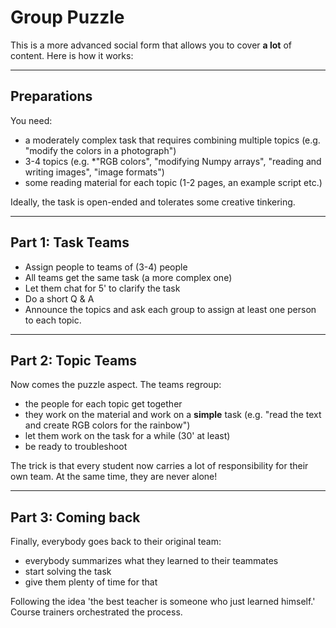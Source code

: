 
# Group Puzzle

This is a more advanced social form that allows you to cover **a lot** of content.
Here is how it works:

----

## Preparations

You need:

* a moderately complex task that requires combining multiple topics (e.g. "modify the colors in a photograph")
* 3-4 topics (e.g. *"RGB colors", "modifying Numpy arrays", "reading and writing images", "image formats")
* some reading material for each topic (1-2 pages, an example script etc.)

Ideally, the task is open-ended and tolerates some creative tinkering.

----

## Part 1: Task Teams

* Assign people to teams of (3-4) people
* All teams get the same task (a more complex one)
* Let them chat for 5' to clarify the task
* Do a short Q & A
* Announce the topics and ask each group to assign at least one person to each topic.

----

## Part 2: Topic Teams

Now comes the puzzle aspect. The teams regroup:

* the people for each topic get together
* they work on the material and work on a **simple** task (e.g. "read the text and create RGB colors for the rainbow")
* let them work on the task for a while (30' at least)
* be ready to troubleshoot

The trick is that every student now carries a lot of responsibility for their own team.
At the same time, they are never alone!

----

## Part 3: Coming back

Finally, everybody goes back to their original team:

* everybody summarizes what they learned to their teammates
* start solving the task
* give them plenty of time for that

Following the idea 'the best teacher is someone who just learned himself.' Course trainers orchestrated the process.
